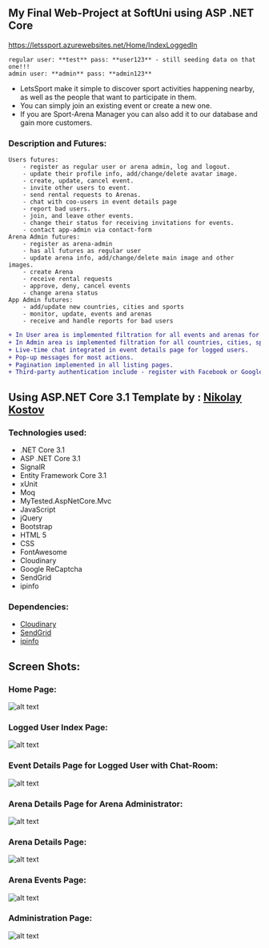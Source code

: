 ## My Final Web-Project at SoftUni using ASP .NET Core
https://letssport.azurewebsites.net/Home/IndexLoggedIn

	regular user: **test** pass: **user123** - still seeding data on that one!!!
	admin user: **admin** pass: **admin123** 

* LetsSport make it simple to discover sport activities happening nearby, as well as the people that want to participate in them. 
* You can simply join an existing event or create a new one.
* If you are Sport-Arena Manager you can also add it to our database and gain more customers.

### Description and Futures:
	Users futures:
		- register as regular user or arena admin, log and logout.
		- update their profile info, add/change/delete avatar image.
		- create, update, cancel event.
		- invite other users to event.
		- send rental requests to Arenas.
		- chat with coo-users in event details page
		- report bad users.
		- join, and leave other events.
		- change their status for receiving invitations for events.
		- contact app-admin via contact-form
	Arena Admin futures:
		- register as arena-admin
		- has all futures as regular user
		- update arena info, add/change/delete main image and other images.
		- create Arena
		- receive rental requests
		- approve, deny, cancel events
		- change arena status
	App Admin futures:
		- add/update new countries, cities and sports
		- monitor, update, events and arenas
		- receive and handle reports for bad users

```diff
+ In User area is implemented filtration for all events and arenas for better interaction.
+ In Admin area is implemented filtration for all countries, cities, sports, evens, arenas, reports. 
+ Live-time chat integrated in event details page for logged users.
+ Pop-up messages for most actions.
+ Pagination implemented in all listing pages.
+ Third-party authentication include - register with Facebook or Google account.
```
## Using ASP.NET Core 3.1 Template by : [Nikolay Kostov](https://github.com/NikolayIT)

### Technologies used:
* .NET Core 3.1
* ASP .NET Core 3.1
* SignalR
* Entity Framework Core 3.1
* xUnit
* Moq
* MyTested.AspNetCore.Mvc
* JavaScript
* jQuery
* Bootstrap
* HTML 5
* CSS
* FontAwesome
* Cloudinary
* Google ReCaptcha
* SendGrid
* ipinfo

### Dependencies:
* [Cloudinary](https://www.cloudinary.com/)
* [SendGrid](https://www.sendgrid.com/)
* [ipinfo](https://www.ipinfo.io/)

## Screen Shots:

### Home Page:
![alt text](https://res.cloudinary.com/dziee8jfp/image/upload/v1587216948/ProjectScreenShots/1.home_page_mh10cs.jpg)

### Logged User Index Page:
![alt text](https://res.cloudinary.com/dziee8jfp/image/upload/v1587216948/ProjectScreenShots/2.home_logged_s9u5jb.jpg)

### Event Details Page for Logged User with Chat-Room:
![alt text](https://res.cloudinary.com/dziee8jfp/image/upload/v1587216948/ProjectScreenShots/3.event_details_yrl4q1.png)

### Arena Details Page for Arena Administrator:
![alt text](https://res.cloudinary.com/dziee8jfp/image/upload/v1587216950/ProjectScreenShots/4.arena_zar7zf.png)

### Arena Details Page:
![alt text](https://res.cloudinary.com/dziee8jfp/image/upload/v1587216948/ProjectScreenShots/5.koldr_iwefee.jpg)
	
### Arena Events Page:
![alt text](https://res.cloudinary.com/dziee8jfp/image/upload/v1587218316/ProjectScreenShots/6.arena_events_midne2.jpg)

### Administration Page:
![alt text](https://res.cloudinary.com/dziee8jfp/image/upload/v1587218442/ProjectScreenShots/7.admin_bvkzau.jpg)	





